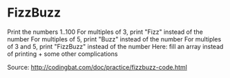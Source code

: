 # FizzBuzz

Print the numbers 1..100
For multiples of 3, print "Fizz" instead of the number
For multiples of 5, print "Buzz" instead of the number
For multiples of 3 and 5, print "FizzBuzz" instead of the number
Here: fill an array instead of printing + some other complications

Source: http://codingbat.com/doc/practice/fizzbuzz-code.html